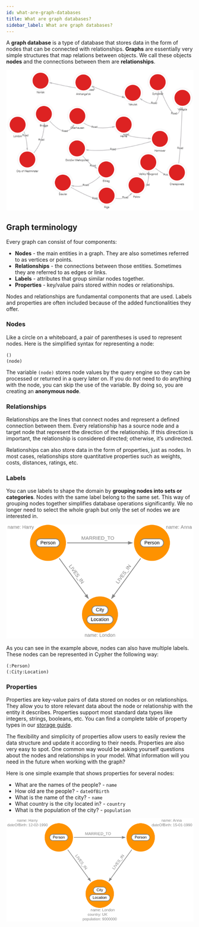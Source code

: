 ```yaml
---
id: what-are-graph-databases
title: What are graph databases?
sidebar_label: What are graph databases?
---
```


A **graph database** is a type of database that stores data in the form of nodes
that can be connected with relationships. **Graphs** are essentially very simple
structures that map relations between objects. We call these objects **nodes**
and the connections between them are **relationships**.

![graph-database-example](data/graph-databases/graph-database-example.png)

## Graph terminology 
Every graph can consist of four components: 

* **Nodes** - the main entities in a graph. They are also sometimes referred to
  as vertices or points. 
* **Relationships** - the connections between those entities. Sometimes they are
  referred to as edges or links.
* **Labels** - attributes that group similar nodes together.
* **Properties** - key/value pairs stored within nodes or relationships.

Nodes and relationships are fundamental components that are used. Labels and
properties are often included because of the added functionalities they offer. 

### Nodes

Like a circle on a whiteboard, a pair of parentheses is used to represent nodes.
Here is the simplified syntax for representing a node:

```cypher
()
(node)
```

The variable `(node)` stores node values by the query engine so they can be
processed or returned in a query later on.  If you do not need to do anything
with the node, you can skip the use of the variable. By doing so, you are
creating an **anonymous node**.

### Relationships

Relationships are the lines that connect nodes and represent a defined
connection between them. Every relationship has a source node and a target node
that represent the direction of the relationship. If this direction is
important, the relationship is considered directed; otherwise, it’s undirected.

Relationships can also store data in the form of properties, just as nodes. In
most cases, relationships store quantitative properties such as weights, costs,
distances, ratings, etc.

### Labels

You can use labels to shape the domain by **grouping nodes into sets or
categories**. Nodes with the same label belong to the same set. This way of
grouping nodes together simplifies database operations significantly. We no
longer need to select the whole graph but only the set of nodes we are
interested in.

![labels-example](data/graph-databases/labels-example.png)

As you can see in the example above, nodes can also have multiple labels. These
nodes can be represented in Cypher the following way:

```cypher
(:Person)
(:City:Location)
```
### Properties

Properties are key-value pairs of data stored on nodes or on relationships. They
allow you to store relevant data about the node or relationship with the entity
it describes. Properties support most standard data types like integers,
strings, booleans, etc. You can find a complete table of property types in our
[storage guide](/memgraph/under-the-hood/storage#properties).

The flexibility and simplicity of properties allow users to easily review the
data structure and update it according to their needs. Properties are also very
easy to spot. One common way would be asking yourself questions about the nodes
and relationships in your model. What information will you need in the future
when working with the graph?

Here is one simple example that shows properties for several nodes:

* What are the names of the people? - `name`
* How old are the people? - `dateOfBirth`
* What is the name of the city? - `name`
* What country is the city located in? - `country`
* What is the population of the city? - `population`

![properties-example](data/graph-databases/properties-example.png)